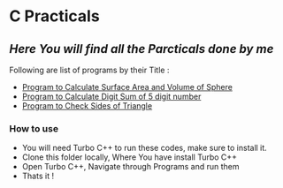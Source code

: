 # C Practicals
## _Here You will find all the Parcticals done by me_
Following are list of programs by their Title :
- [Program to Calculate Surface Area and Volume of Sphere](./Practical_1/)
- [Program to Calculate Digit Sum of 5 digit number](./Practical_2/)
- [Program to Check Sides of Triangle](./Practical_3/)

### How to use

- You will need Turbo C++ to run these codes, make sure to install it.
- Clone this folder locally, Where You have install Turbo C++
- Open Turbo C++, Navigate through Programs and run them
- Thats it !
